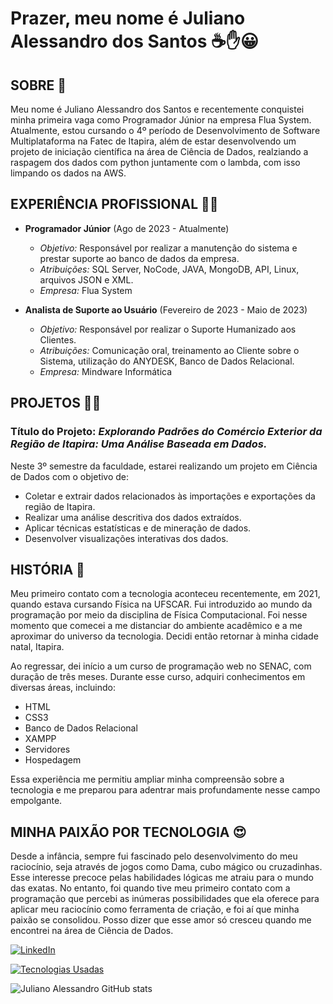 # Prazer, meu nome é Juliano Alessandro dos Santos ☕✋😀

## SOBRE 🧑
Meu nome é Juliano Alessandro dos Santos e recentemente conquistei minha primeira vaga como Programador Júnior na empresa Flua System. Atualmente, estou cursando o 4º período de Desenvolvimento de Software Multiplataforma na Fatec de Itapira, além de estar desenvolvendo um projeto de iniciação científica  na área de Ciência de Dados, realziando a raspagem dos
dados com python juntamente com o lambda, com isso limpando os dados na AWS.

## EXPERIÊNCIA PROFISSIONAL 🧑‍💼
- **Programador Júnior** (Ago de 2023 - Atualmente)
  - *Objetivo:* Responsável por realizar a manutenção do sistema e prestar suporte ao banco de dados da empresa.
  - *Atribuições:* SQL Server, NoCode, JAVA, MongoDB, API, Linux, arquivos JSON e XML.
  - *Empresa:* Flua System

- **Analista de Suporte ao Usuário** (Fevereiro de 2023 - Maio de 2023)
  - *Objetivo:* Responsável por realizar o Suporte Humanizado aos Clientes.
  - *Atribuições:* Comunicação oral, treinamento ao Cliente sobre o Sistema, utilização do ANYDESK, Banco de Dados Relacional.
  - *Empresa:* Mindware Informática

## PROJETOS 🧪🔬
### Título do Projeto: *Explorando Padrões do Comércio Exterior da Região de Itapira: Uma Análise Baseada em Dados.*
Neste 3º semestre da faculdade, estarei realizando um projeto em Ciência de Dados com o objetivo de:
- Coletar e extrair dados relacionados às importações e exportações da região de Itapira.
- Realizar uma análise descritiva dos dados extraídos.
- Aplicar técnicas estatísticas e de mineração de dados.
- Desenvolver visualizações interativas dos dados.

## HISTÓRIA 📜
Meu primeiro contato com a tecnologia aconteceu recentemente, em 2021, quando estava cursando Física na UFSCAR. Fui introduzido ao mundo da programação por meio da disciplina de Física Computacional. Foi nesse momento que comecei a me distanciar do ambiente acadêmico e a me aproximar do universo da tecnologia. Decidi então retornar à minha cidade natal, Itapira.

Ao regressar, dei início a um curso de programação web no SENAC, com duração de três meses. Durante esse curso, adquiri conhecimentos em diversas áreas, incluindo:
- HTML
- CSS3
- Banco de Dados Relacional
- XAMPP
- Servidores
- Hospedagem

Essa experiência me permitiu ampliar minha compreensão sobre a tecnologia e me preparou para adentrar mais profundamente nesse campo empolgante.

## MINHA PAIXÃO POR TECNOLOGIA 😍
Desde a infância, sempre fui fascinado pelo desenvolvimento do meu raciocínio, seja através de jogos como Dama, cubo mágico ou cruzadinhas. Esse interesse precoce pelas habilidades lógicas me atraiu para o mundo das exatas. No entanto, foi quando tive meu primeiro contato com a programação que percebi as inúmeras possibilidades que ela oferece para aplicar meu raciocínio como ferramenta de criação, e foi aí que minha paixão se consolidou. Posso dizer que esse amor só cresceu quando me encontrei na área de Ciência de Dados.

[![LinkedIn](https://img.shields.io/badge/LinkedIn-0077B5?style=for-the-badge&logo=linkedin&logoColor=white)](https://www.linkedin.com/in/julianoalessandro/)

[![Tecnologias Usadas](https://github-readme-stats.vercel.app/api/top-langs/?username=julianoAlessandro&exclude_repo=github-readme-stats,anuraghazra.github.io)](https://github.com/anuraghazra/github-readme-stats)

![Juliano Alessandro GitHub stats](https://github-readme-stats.vercel.app/api?username=julianoAlessandro&show_icons=true&theme=radical)
